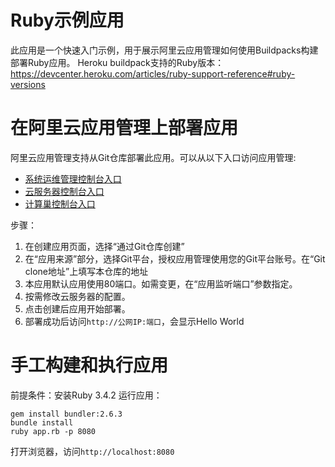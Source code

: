 # Ruby示例应用
此应用是一个快速入门示例，用于展示阿里云应用管理如何使用Buildpacks构建部署Ruby应用。
Heroku buildpack支持的Ruby版本：https://devcenter.heroku.com/articles/ruby-support-reference#ruby-versions


# 在阿里云应用管理上部署应用
阿里云应用管理支持从Git仓库部署此应用。可以从以下入口访问应用管理:

- [系统运维管理控制台入口](https://oos.console.aliyun.com/app)
- [云服务器控制台入口](https://ecs.console.aliyun.com/app)
- [计算巢控制台入口](https://computenest.console.aliyun.com/app)

步骤：
1. 在创建应用页面，选择“通过Git仓库创建”
2. 在“应用来源”部分，选择Git平台，授权应用管理使用您的Git平台账号。在“Git clone地址”上填写本仓库的地址
4. 本应用默认应用使用80端口。如需变更，在“应用监听端口”参数指定。
5. 按需修改云服务器的配置。
6. 点击创建后应用开始部署。
7. 部署成功后访问`http://公网IP:端口`，会显示Hello World

# 手工构建和执行应用
前提条件：安装Ruby 3.4.2
运行应用：
```
gem install bundler:2.6.3
bundle install
ruby app.rb -p 8080
```

打开浏览器，访问`http://localhost:8080`
